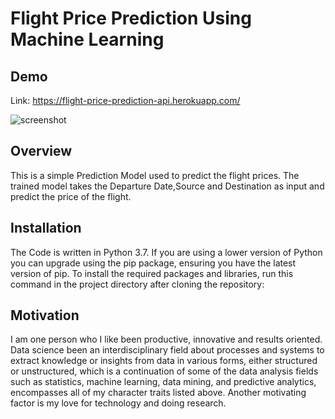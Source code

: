 
# Flight Price Prediction Using Machine Learning 




## Demo

Link: https://flight-price-prediction-api.herokuapp.com/

![screenshot](https://user-images.githubusercontent.com/94740029/148578576-98e18ec2-db9d-49a8-84e6-41ef7af6c06c.png)

## Overview
This is a simple Prediction Model used to predict the flight prices. The trained model takes the Departure Date,Source and Destination as input and predict the price of the flight.
## Installation

The Code is written in Python 3.7. If you are using a lower version of Python you can upgrade using the pip package, ensuring you have the latest version of pip. To install the required packages and libraries, run this command in the project directory after cloning the repository:
    
## Motivation

I am one person who I like been productive, innovative and results oriented. Data science been an interdisciplinary field about processes and systems to extract knowledge or insights from data in various forms, either structured or unstructured, which is a continuation of some of the data analysis fields such as statistics, machine learning, data mining, and predictive analytics, encompasses all of my character traits listed above. Another motivating factor is my love for technology and doing research. 
